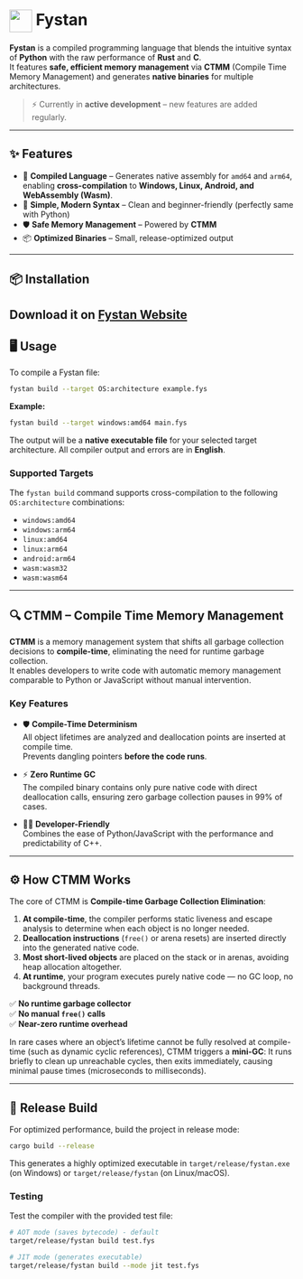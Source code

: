 <h1><img src="fystan.ico" width="40" height="40" align="absmiddle"> Fystan</h1>

**Fystan** is a compiled programming language that blends the intuitive syntax of **Python** with the raw performance of **Rust** and **C**.  
It features **safe, efficient memory management** via **CTMM** (Compile Time Memory Management) and generates **native binaries** for multiple architectures.

> ⚡ Currently in **active development** – new features are added regularly.

---

## ✨ Features

- 🔨 **Compiled Language** – Generates native assembly for `amd64` and `arm64`, enabling **cross-compilation** to **Windows, Linux, Android, and WebAssembly (Wasm)**.
- 📝 **Simple, Modern Syntax** – Clean and beginner-friendly (perfectly same with Python)
- 🛡 **Safe Memory Management** – Powered by **CTMM**
- 📦 **Optimized Binaries** – Small, release-optimized output

---

## 📦 Installation

Download it on [Fystan Website](https://fystan.qzz.io)
---

## 🖥 Usage

To compile a Fystan file:

```bash
fystan build --target OS:architecture example.fys
```

**Example:**

```bash
fystan build --target windows:amd64 main.fys
```

The output will be a **native executable file** for your selected target architecture.
All compiler output and errors are in **English**.

### Supported Targets

The `fystan build` command supports cross-compilation to the following `OS:architecture` combinations:

*   `windows:amd64`
*   `windows:arm64`
*   `linux:amd64`
*   `linux:arm64`
*   `android:arm64`
*   `wasm:wasm32`
*   `wasm:wasm64`

---

## 🔍 CTMM – Compile Time Memory Management

**CTMM** is a memory management system that shifts all garbage collection decisions to **compile-time**, eliminating the need for runtime garbage collection.  
It enables developers to write code with automatic memory management comparable to Python or JavaScript without manual intervention.

### Key Features

- 🛡 **Compile-Time Determinism**  
  All object lifetimes are analyzed and deallocation points are inserted at compile time.  
  Prevents dangling pointers **before the code runs**.

- ⚡ **Zero Runtime GC**  
  The compiled binary contains only pure native code with direct deallocation calls, ensuring zero garbage collection pauses in 99% of cases.

- 👨‍💻 **Developer-Friendly**  
  Combines the ease of Python/JavaScript with the performance and predictability of C++.

---

## ⚙ How CTMM Works

The core of CTMM is **Compile-time Garbage Collection Elimination**:

1. **At compile-time**, the compiler performs static liveness and escape analysis to determine when each object is no longer needed.
2. **Deallocation instructions** (`free()` or arena resets) are inserted directly into the generated native code.
3. **Most short-lived objects** are placed on the stack or in arenas, avoiding heap allocation altogether.
4. **At runtime**, your program executes purely native code — no GC loop, no background threads.

✅ **No runtime garbage collector**  
✅ **No manual `free()` calls**  
✅ **Near-zero runtime overhead**

In rare cases where an object’s lifetime cannot be fully resolved at compile-time (such as dynamic cyclic references), CTMM triggers a **mini-GC**:
It runs briefly to clean up unreachable cycles, then exits immediately, causing minimal pause times (microseconds to milliseconds).

---

## 🚀 Release Build

For optimized performance, build the project in release mode:

```bash
cargo build --release
```

This generates a highly optimized executable in `target/release/fystan.exe` (on Windows) or `target/release/fystan` (on Linux/macOS).

### Testing

Test the compiler with the provided test file:

```bash
# AOT mode (saves bytecode) - default
target/release/fystan build test.fys

# JIT mode (generates executable)
target/release/fystan build --mode jit test.fys
```
